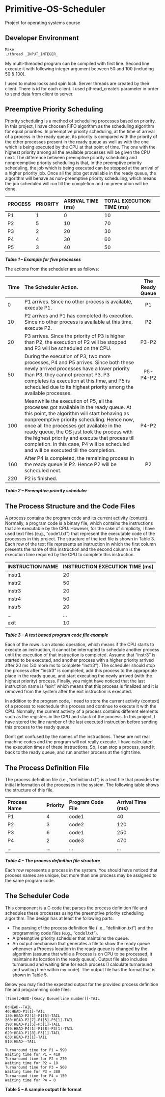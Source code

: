 # Primitive-OS-Scheduler
Project for operating systems course

## Developer Environment
```bash
Make
./thread _INPUT_INTEGER_
```
My multi-threaded program can be compiled with first line. Second line execute it with following integer argument between 50 and 100 (including 50 & 100).

I used to mutex locks and spin lock. Server threads are created by their client. There is id for each client. I used pthread_create’s parameter in order to send data from client to server.

## Preemptive Priority Scheduling
Priority scheduling is a method of scheduling processes based on priority. In this project, I have choosen FIFO algorithm as the scheduling algorithm for equal priorities.
In preemptive priority scheduling, at the time of arrival of a process in the ready queue, its priority is compared with the priority of the other processes present in the ready queue as well as with the one which is being executed by the CPU at that point of time. The one with the highest priority among all the available processes will be given the CPU next.
The difference between preemptive priority scheduling and nonpreemptive priority scheduling is that, in the preemptive priority scheduling, the job which is being executed can be stopped at the arrival of a higher priority job. Once all the jobs get available in the ready queue, the algorithm will behave as non-preemptive priority scheduling, which means the job scheduled will run till the completion and no preemption will be done.



| PROCESS   |      PRIORITY      |  ARRIVAL TIME (ms) |  TOTAL EXECUTION TIME (ms) |
|:----------|:-------------------|:-------------------|:---------------------------|
| P1        | 1                  | 0                  | 10                         |
| P2        | 5                  | 10                 | 70                         |
| P3        | 2                  | 20                 | 30                         |
| P4        | 4                  | 30                 | 60                         |
| P5        | 3                  | 40                 | 50                         |

_**Table 1 – Example for five processes**_

The actions from the scheduler are as follows:

| Time |The Scheduler Action.                                        |  The Ready Queue |
|:-----|:----------------------------------------------------------- |:----------------:|
| 0    | P1 arrives. Since no other process is available, execute P1.| P1               | 
| 10   | P2 arrives and P1 has completed its execution. Since no other process is available at this time, execute P2.| P2               | 
| 20   | P3 arrives. Since the priority of P3 is higher than P2, the execution of P2 will be stopped and P3 will be scheduled on the CPU.| P3-P2               |
| 50   | During the execution of P3, two more processes, P4 and P5 arrives. Since both these newly arrived processes have a lower priority than P3, they cannot preempt P3. P3 completes its execution at this time, and P5 is scheduled due to its highest priority among the available processes.| P5-P4-P2               |      
| 100  | Meanwhile the execution of P5, all the processes got available in the ready queue. At this point, the algorithm will start behaving as nonpreemptive priority scheduling. Hence now, once all the processes get available in the ready queue, the OS just took the process with the highest priority and execute that process till completion. In this case, P4 will be scheduled and will be executed till the completion.| P4-P2               | 
| 160   | After P4 is completed, the remaining process in the ready queue is P2. Hence P2 will be scheduled next.| P2               |
| 220    | P2 is finished.|                | 

_**Table 2 – Preemptive priority scheduler**_

## The Process Structure and the Code Files
A process contains the program code and its current activity (context). Normally, a program code is a binary file, which contains the instructions that are executable by the CPU. However, for the sake of simplicity, I have used text files (e.g., “code1.txt”) that represent the executable code of the processes in this project. The structure of the text file is shown in Table 3. Each row of the text file represents an instruction in which the first column presents the name of this instruction and the second column is the execution time required by the CPU to complete this instruction.

| INSTRUCTION NAME   |      INSTRUCTION EXECUTION TIME (ms)      |
|:-------------------|:------------------------------------------|
| instr1             | 20                                        | 
| instr2             | 50                                        |
| instr3             | 20                                        | 
| instr4             | 50                                        |
| instr5             | 20                                        | 
| ...                | ...                                       |
| exit               | 10                                        | 


_**Table 3 – A text based program code file example**_

Each of the rows is an atomic operation, which means if the CPU starts to execute an instruction, it cannot be interrupted to schedule another process until the execution of that instruction is completed. Assume that “instr3” is started to be executed, and another process with a higher priority arrived after 20 ms (30 more ms to complete “instr3”). The scheduler should stop the process after “instr3” is completed, add this process to the appropriate place in the ready queue, and start executing the newly arrived (with the highest priority) process. Finally, you might have noticed that the last instruction name is “exit” which means that this process is finalized and it is removed from the system after the exit instruction is executed.

In addition to the program code, I need to store the current activity (context) of a process to reschedule this process and continue to execute it with the CPU. Normally, the current activity of a process contains different elements such as the registers in the CPU and stack of the process. In this project, I have stored the line number of the last executed instruction before sending this process to the ready queue.

Don’t get confused by the names of the instructions. These are not real machine codes and the program  will not really execute. I have calculated the execution times of these instructions. So, I can stop a process, send it back to the ready queue, and run another process at the right time.

## The Process Definition File
The process definition file (i.e., “definition.txt”) is a text file that provides the initial information of the processes in the system. The following table shows the structure of this file.

| Process Name   |      Priority      |  Program Code File |  Arrival Time (ms) |
|:----------|:-------------------|:-------------------|:---------------------------|
| P1        | 4                  | code1                 | 40                          |
| P2        | 3                  | code2                 | 120                         |
| P3        | 6                  | code1                 | 250                         |
| P4        | 2                  | code3                 | 470                         |
| ...       | ...                | ...                   | ...                         |

_**Table 4 – The process definition file structure**_

Each row represents a process in the system. You should have noticed that process names are unique, but more than one process may be assigned to the same program code.
## The Scheduler Code
This component is a C code that parses the process definition file and schedules these processes using the preemptive priority scheduling algorithm. The design has at least the following parts:

- The parsing of the process definition file (i.e., “definition.txt”) and the programming code files (e.g., “code1.txt”).
- A preemptive priority scheduler that maintains the queue.
- An output mechanism that generates a file to show the ready queue whenever a Process
location in the ready queue is changed by the algorithm (assume that while a Process is on CPU to be processed, it maintains its location in the ready queue). Output file also includes turnaround and waiting time for each process (I calculate turnaround and waiting time within my code). The output file has the format that is shown in Table 5.

Below you may find the expected output for the provided process definition file and programming code files:



`[Time]:HEAD-[Ready Queue[line number]]-TAIL`
```
0:HEAD--TAIL 
40:HEAD-P1[1]-TAIL 
130:HEAD-P2[1]-P1[5]-TAIL 
260:HEAD-P2[7]-P1[5]-P3[1]-TAIL 
390:HEAD-P1[5]-P3[1]-TAIL 
470:HEAD-P4[1]-P1[8]-P3[1]-TAIL 
620:HEAD-P1[8]-P3[1]-TAIL 
630:HEAD-P3[1]-TAIL 
810:HEAD--TAIL

Turnaround time for P1 = 590 
Waiting time for P1 = 410
Turnaround time for P2 = 270
Waiting time for P2 = 10 
Turnaround time for P3 = 560 
Waiting time for P3 = 380 
Turnaround time for P4 = 150 
Waiting time for P4 = 0
```


**Table 5 – A sample output file format**

